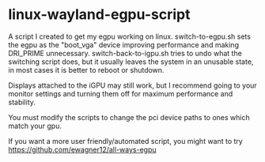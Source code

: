 # linux-wayland-egpu-script
 
A script I created to get my egpu working on linux. switch-to-egpu.sh sets the egpu as the "boot_vga" device improving performance and making DRI_PRIME unnecessary. switch-back-to-igpu.sh tries to undo what the switching script does, but it usually leaves the system in an unusable state, in most cases it is better to reboot or shutdown.

Displays attached to the iGPU may still work, but I recommend going to your monitor settings and turning them off for maximum performance and stability.

You must modify the scripts to change the pci device paths to ones which match your gpu.

If you want a more user friendly/automated script, you might want to try https://github.com/ewagner12/all-ways-egpu
